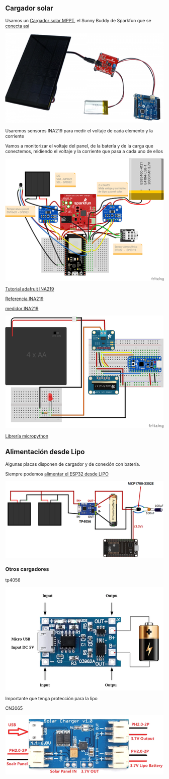 ## Cargador solar

Usamos un [Cargador solar MPPT](https://learn.sparkfun.com/tutorials/sunny-buddy-solar-charger-v13-hookup-guide-?_ga=2.244673605.172413037.1653381196-1624138858.1644789111), el Sunny Buddy de Sparkfun que se [conecta así](https://learn.sparkfun.com/tutorials/sunny-buddy-solar-charger-v13-hookup-guide-)

![](../images/sunny-buddy-hookup_2_1000w.png)

Usaremos sensores INA219 para medir el voltaje de cada elemento y la corriente

Vamos a monitorizar el voltaje del panel, de la batería y de la carga que conectemos, midiendo el voltaje y la corriente que pasa a cada uno de ellos

![](../images/SolarCharger_bb.png)


[Tutorial adafruit INA219](https://learn.adafruit.com/portable-solar-charging-tracker?view=all)

[Referencia INA219](https://learn.adafruit.com/adafruit-ina219-current-sensor-breakout?view=all)

[medidor INA219](https://learn.adafruit.com/pro-trinket-power-meter?view=all)

![](../images/tools_pro_trinket_power_meter_hookedup_bb.png)




[Librería micropython](https://github.com/chrisb2/pyb_ina219)

## Alimentación desde Lipo

Algunas placas disponen de cargador y de conexión con batería.

Siempre podemos [alimentar el ESP32 desde LIPO](https://randomnerdtutorials.com/power-esp32-esp8266-solar-panels-battery-level-monitoring/)

![](../images/esp32_lipo_powered.png)


### Otros cargadores


tp4056

![](../images/TP4056.png)

Importante que tenga protección para la lipo

CN3065

![](../images/CN3065.png)

